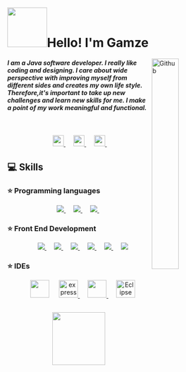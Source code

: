 
# <img src="https://media.giphy.com/media/lMmiMEzAXyDXBCyyNA/giphy.gif" width="90">Hello! I'm Gamze  

<img width="35%" align="right" alt="Github" src="https://media.giphy.com/media/L1R1tvI9svkIWwpVYr/giphy.gif" />

<h5 >I am a Java software developer. I really like coding and designing. I care about wide perspective with improving myself from different sides and creates my own life style. Therefore,it's important to take up new challenges and learn new skills for me. I make a point of my work meaningful and functional. 
 </h5>
 <br>
 <p align="center">
  &emsp; 
  <a href="https://www.linkedin.com/in/gamzeyaman/" target="_blank"> <img src="https://img.icons8.com/external-justicon-flat-justicon/64/000000/external-linkedin-social-media-justicon-flat-justicon.png" width="25px" /> </a>
  &emsp; 
  <a href="mailto:gamze.ymn170@gmail.com" target="_blank"> <img src="https://img.icons8.com/fluency/48/000000/gmail-new.png" width="25px" /> </a>
  &emsp; 
  <a href="https://www.hackerrank.com/GamzeYaman" target="_blank"> <img src="https://img.icons8.com/external-tal-revivo-color-tal-revivo/24/000000/external-hackerrank-is-a-technology-company-that-focuses-on-competitive-programming-logo-color-tal-revivo.png" width="25px" /> </a>
  &emsp; 
</p>

## 💻 Skills

### ⭐️ Programming languages

<p align="center"> 
  &emsp; 
  <a href="https://www.java.com" target="_blank"> <img src="https://img.icons8.com/color/48/000000/java-coffee-cup-logo.png"/ > </a>
  &emsp;
  <a href="https://www.python.org" target="_blank"> <img src="https://img.icons8.com/color/48/000000/python.png"/> </a> 
  &emsp;
   <a style="padding-right:8px;" href="https://www.mysql.com/" target="_blank"> <img src="https://img.icons8.com/fluent/50/000000/mysql-logo.png"/> </a>  
   &emsp;
</p>


### ⭐️ Front End Development 

<p align="center" > 
  &emsp; 
    <a href="https://www.w3.org/html/" target="_blank"> <img src="https://img.icons8.com/color/48/000000/html-5.png"/> </a>
   &emsp;
  <a href="https://www.w3schools.com/css/" target="_blank"> <img src="https://img.icons8.com/color/48/000000/css3.png"/> </a> 
  &emsp; 
    <a href="https://developer.mozilla.org/en-US/docs/Web/JavaScript" target="_blank"> <img src="https://img.icons8.com/color/48/000000/javascript.png"/> </a> 
  &emsp;
    <a href="https://getbootstrap.com" target="_blank"> <img src="https://img.icons8.com/color/48/000000/bootstrap.png"/> </a>
  &emsp;
    <a href="#"> <img src="https://img.icons8.com/color/48/000000/wordpress.png"/> </a>
  &emsp;
    <a href="#"> <img src="https://icons8.com/icon/wPohyHO_qO1a/react"/> </a>
</p>

### ⭐️ IDEs
 
<p align="center">
  &emsp;
    <a href="#"><img src="https://img.icons8.com/color/48/000000/visual-studio-code-2019.png" width="43" height="40"></a>
  &emsp;
    <a href="https://www.jetbrains.com/pycharm/"> <img src="https://miro.medium.com/max/1200/1*6Dhu1H4t028lOGbaZuyRCw.png" alt="express" width="43" height="40" /> </a>
  &emsp;
    <a href="#"> <img src="https://img.icons8.com/color/48/000000/intellij-idea.png" width="43" height="40">  </a>
  &emsp;
    <a href="#"><img alt="Eclipse" src="https://icons.iconarchive.com/icons/papirus-team/papirus-apps/512/eclipse-icon.png" width="43" height="40" ></a>
</p>
 

##

<p align="center">
  <img src="https://media.giphy.com/media/6xpBQeimnN5QKT29oQ/giphy.gif" width="120px" >
</p>

